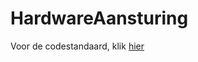 # HardwareAansturing

Voor de codestandaard, klik [hier](https://github.com/R2D2KLASB/Info/blob/main/CodeStandaard.md)
